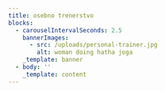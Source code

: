 ```yaml
---
title: osebno trenerstvo
blocks:
  - carouselIntervalSeconds: 2.5
    bannerImages:
      - src: /uploads/personal-trainer.jpg
        alt: woman doing hatha joga
    _template: banner
  - body: ''
    _template: content
---
```



